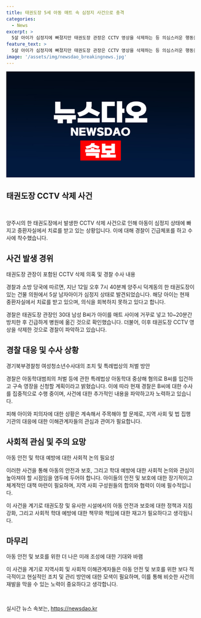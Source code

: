 ```yaml
---
title: 태권도장 5세 아동 매트 속 심정지 사건으로 충격
categories:
  - News
excerpt: >
  5살 아이가 심정지에 빠졌지만 태권도장 관장은 CCTV 영상을 삭제하는 등 의심스러운 행동을 보였다. 경찰과 소방 당국에 따르면 관장은 아이를 매트 사이에 거꾸로 넣고 방치한 후 긴급체포됐고, 아동학대 범죄로 입건될 예정이다. 이 사건은 장난으로 넘길 수 없는 심각한 문제로 떠오르고 있다. (150자)
feature_text: >
  5살 아이가 심정지에 빠졌지만 태권도장 관장은 CCTV 영상을 삭제하는 등 의심스러운 행동을 보였다. 경찰과 소방 당국에 따르면 관장은 아이를 매트 사이에 거꾸로 넣고 방치한 후 긴급체포됐고, 아동학대 범죄로 입건될 예정이다. 이 사건은 장난으로 넘길 수 없는 심각한 문제로 떠오르고 있다. (150자)
image: '/assets/img/newsdao_breakingnews.jpg'
---
```


<p><img src="/assets/img/newsdao_breakingnews.jpg" alt="cryptoinkorea 속보" /></p>

<h2 data-ke-size="size26"><b>태권도장 CCTV 삭제 사건</b></h2>

<p data-ke-size="size16">&nbsp;</p>

<p>양주시의 한 태권도장에서 발생한 CCTV 삭제 사건으로 인해 아동이 심정지 상태에 빠지고 중환자실에서 치료를 받고 있는 상황입니다. 이에 대해 경찰이 긴급체포를 하고 수사에 착수했습니다.</p>

<h2 data-ke-size="size24">사건 발생 경위</h2>

<p data-ke-size="size16">태권도장 관장이 포함된 CCTV 삭제 의혹 및 경찰 수사 내용</p>

<p>경찰과 소방 당국에 따르면, 지난 12일 오후 7시 40분께 양주시 덕계동의 한 태권도장이 있는 건물 의원에서 5살 남자아이가 심정지 상태로 발견되었습니다. 해당 아이는 현재 중환자실에서 치료를 받고 있으며, 의식을 회복하지 못하고 있다고 합니다. </p>

<p>경찰은 태권도장 관장인 30대 남성 B씨가 아이를 매트 사이에 거꾸로 넣고 10~20분간 방치한 후 긴급하게 병원에 옮긴 것으로 확인했습니다. 더불어, 이후 태권도장 CCTV 영상을 삭제한 것으로 경찰이 파악하고 있습니다.</p>

<h2 data-ke-size="size24">경찰 대응 및 수사 상황</h2>

<p data-ke-size="size16">경기북부경찰청 여성청소년수사대의 조치 및 특례법상의 처벌 방안</p>

<p>경찰은 아동학대범죄의 처벌 등에 관한 특례법상 아동학대 중상해 혐의로 B씨를 입건하고 구속 영장을 신청할 계획이라고 밝혔습니다. 이에 따라 현재 경찰은 B씨에 대한 수사를 집중적으로 수행 중이며, 사건에 대한 추가적인 내용을 파악하고자 노력하고 있습니다.</p>

<p>피해 아이와 피의자에 대한 상황은 계속해서 주목해야 할 문제로, 지역 사회 및 법 집행기관의 대응에 대한 이해관계자들의 관심과 관여가 필요합니다. </p>

<h2 data-ke-size="size24">사회적 관심 및 주의 요망</h2>

<p data-ke-size="size16">아동 안전 및 학대 예방에 대한 사회적 논의 필요성</p>

<p>이러한 사건을 통해 아동의 안전과 보호, 그리고 학대 예방에 대한 사회적 논의와 관심이 높아져야 할 시점임을 염두에 두어야 합니다. 아이들의 안전 및 보호에 대한 장기적이고 체계적인 대책 마련이 필요하며, 지역 사회 구성원들의 합의와 협력이 이에 필수적입니다.</p>

<p>이 사건을 계기로 태권도장 및 유사한 시설에서의 아동 안전과 보호에 대한 정책과 지침 강화, 그리고 사회적 학대 예방에 대한 책무와 책임에 대한 재고가 필요하다고 생각됩니다.</p>

<h2 data-ke-size="size24">마무리</h2>

<p data-ke-size="size16">아동 안전 및 보호를 위한 더 나은 미래 조성에 대한 기대와 바램</p>

<p>이 사건을 계기로 지역사회 및 사회적 이해관계자들은 아동 안전 및 보호를 위한 보다 적극적이고 현실적인 조치 및 관리 방안에 대한 모색이 필요하며, 이를 통해 비슷한 사건의 재발을 막을 수 있는 노력이 중요하다고 생각합니다.</p>

<p data-ke-size="size16">&nbsp;</p>
실시간 뉴스 속보는, <a href="https://newsdao.kr" rel="dofollow">https://newsdao.kr</a>


